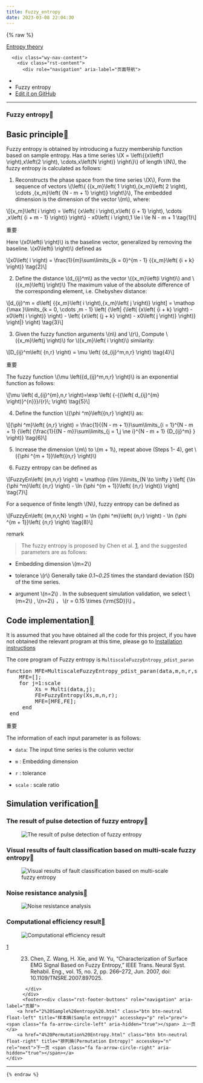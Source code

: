 ```yaml
---
title: Fuzzy_entropy
date: 2023-03-08 22:04:30
---
```


{% raw %}


<section data-toggle="wy-nav-shift" class="wy-nav-content-wrap"><nav class="wy-nav-top" aria-label="移动版导航菜单" >
          <i data-toggle="wy-nav-top" class="fa fa-bars"></i>
          <a href="../../index.html">Entropy theory</a>
      </nav>

      <div class="wy-nav-content">
        <div class="rst-content">
          <div role="navigation" aria-label="页面导航">
  <ul class="wy-breadcrumbs">
      <li><a href="../../index.html" class="icon icon-home"></a></li>
      <li class="breadcrumb-item active">Fuzzy entropy</li>
<li class="wy-breadcrumbs-aside">
   <a href="https://github.com/609520262/Deploy-static-content-to-Pages/tree/main/docs/index.rst" class="fa fa-github">Edit it on GitHub</a>
</li>

  </ul>
  <hr/>
</div>
          <div role="main" class="document" itemscope="itemscope" itemtype="http://schema.org/Article">
           <div itemprop="articleBody">
             
  <section id="fuzzy-entropy">
<h1>Fuzzy entropy<a class="headerlink" href="#fuzzy-entropy" title="此标题的永久链接"></a></h1>
<section id="id1">
<h2>Basic principle<a class="headerlink" href="#id1" title="此标题的永久链接"></a></h2>
<p>Fuzzy entropy is obtained by introducing a fuzzy membership function based on sample entropy. Has a time series <span class="math notranslate nohighlight">\(X = \left\{{x\left(1 \right),x\left(2 \right), \cdots,x\left(N \right)} \right\}\)</span> of length <span class="math notranslate nohighlight">\(N\)</span>, the fuzzy entropy is calculated as follows:</p>
<ol class="arabic simple">
<li><p>Reconstructs the phase space from the time series <span class="math notranslate nohighlight">\(X\)</span>, Form the sequence of vectors <span class="math notranslate nohighlight">\(\left\{ {{x_m}\left( 1 \right),{x_m}\left( 2 \right), \cdots ,{x_m}\left( {N - m + 1} \right)} \right\}\)</span>, The embedded dimension is the dimension of the vector <span class="math notranslate nohighlight">\(m\)</span>, where:</p></li>
</ol>
<div class="math notranslate nohighlight">
\[{x_m}\left( i \right) = \left\{ {x\left( i \right),x\left( {i + 1} \right), \cdots ,x\left( {i + m - 1} \right)} \right\} - x0\left( i \right),1 \le i \le N - m + 1 \tag{1}\]</div>
<div class="admonition important">
<p class="admonition-title">重要</p>
<p>Here <span class="math notranslate nohighlight">\(x0\left(i \right)\)</span> is the baseline vector, generalized by removing the baseline. <span class="math notranslate nohighlight">\(x0\left(i \right)\)</span> defined as</p>
</div>
<div class="math notranslate nohighlight">
\[x0\left( i \right) = \frac{1}{m}\sum\limits_{k = 0}^{m - 1} {{x_m}\left( {i + k} \right)} \tag{2}\]</div>
<ol class="arabic simple" start="2">
<li><p>Define the distance <span class="math notranslate nohighlight">\(d_{ij}^m\)</span> as the vector <span class="math notranslate nohighlight">\({x_m}\left(i \right)\)</span> and <span class="math notranslate nohighlight">\({x_m}\left(j \right)\)</span> The maximum value of the absolute difference of the corresponding element, i.e. Chebyshev distance:</p></li>
</ol>
<div class="math notranslate nohighlight">
\[d_{ij}^m = d\left[ {{x_m}\left( i \right),{x_m}\left( j \right)} \right] = \mathop {\max }\limits_{k = 0, \cdots ,m - 1} \left( {\left| {\left( {x\left( {i + k} \right) - x0\left( i \right)} \right) - \left( {x\left( {j + k} \right) - x0\left( j \right)} \right)} \right|} \right) \tag{3}\]</div>
<ol class="arabic simple" start="3">
<li><p>Given the fuzzy function arguments <span class="math notranslate nohighlight">\(n\)</span> and <span class="math notranslate nohighlight">\(r\)</span>, Compute <span class="math notranslate nohighlight">\({x_m}\left(j \right)\)</span> for <span class="math notranslate nohighlight">\({x_m}\left( i \right)\)</span> similarity:</p></li>
</ol>
<div class="math notranslate nohighlight">
\[D_{ij}^m\left( {n,r} \right) = \mu \left( {d_{ij}^m,n,r} \right) \tag{4}\]</div>
<div class="admonition important">
<p class="admonition-title">重要</p>
<p>The fuzzy function <span class="math notranslate nohighlight">\(\mu \left({d_{ij}^m,n,r} \right)\)</span> is an exponential function as follows:</p>
</div>
<div class="math notranslate nohighlight">
\[\mu \left( d_{ij}^{m},n,r \right)=\exp \left( {-{{\left( d_{ij}^{m} \right)}^{n}}}/{r}\; \right) \tag{5}\]</div>
<ol class="arabic simple" start="4">
<li><p>Define the function <span class="math notranslate nohighlight">\({\phi ^m}\left({n,r} \right)\)</span> as:</p></li>
</ol>
<div class="math notranslate nohighlight">
\[{\phi ^m}\left( {n,r} \right) = \frac{1}{{N - m + 1}}\sum\limits_{i = 1}^{N - m + 1} {\left( {\frac{1}{{N - m}}\sum\limits_{j = 1,j \ne i}^{N - m + 1} {D_{ij}^m} } \right)}  \tag{6}\]</div>
<ol class="arabic simple" start="5">
<li><p>Increase the dimension <span class="math notranslate nohighlight">\(m\)</span> to <span class="math notranslate nohighlight">\(m + 1\)</span>, repeat above (Steps 1- 4), get <span class="math notranslate nohighlight">\({\phi ^{m + 1}}\left({n,r} \right)\)</span></p></li>
<li><p>Fuzzy entropy can be defined as</p></li>
</ol>
<div class="math notranslate nohighlight">
\[FuzzyEn\left( {m,n,r} \right) = \mathop {\lim }\limits_{N \to \infty } \left[ {\ln {\phi ^m}\left( {n,r} \right) - \ln {\phi ^{m + 1}}\left( {n,r} \right)} \right] \tag{7}\]</div>
<p>For a sequence of finite length <span class="math notranslate nohighlight">\(N\)</span>, fuzzy entropy can be defined as</p>
<div class="math notranslate nohighlight">
\[FuzzyEn\left( {m,n,r,N} \right) = \ln {\phi ^m}\left( {n,r} \right) - \ln {\phi ^{m + 1}}\left( {n,r} \right) \tag{8}\]</div>
<div class="admonition note">
<p class="admonition-title">remark</p>
<blockquote>
<div><p>The fuzzy entropy is proposed by Chen et al. <a class="footnote-reference brackets" href="#id9" id="id2">1</a>, and the suggested parameters are as follows:</p>
</div></blockquote>
<ul class="simple">
<li><p>Embedding dimension  <span class="math notranslate nohighlight">\(m=2\)</span></p></li>
<li><p>tolerance  <span class="math notranslate nohighlight">\(r\)</span>   Generally take <cite>0.1~0.25</cite> times the standard deviation (SD) of the time series.</p></li>
<li><p>argument <span class="math notranslate nohighlight">\(n=2\)</span>  . In the subsequent simulation validation, we select <span class="math notranslate nohighlight">\(m=2\)</span> ,  <span class="math notranslate nohighlight">\(n=2\)</span> ，  <span class="math notranslate nohighlight">\(r = 0.15 \times {\rm{SD}}\)</span> 。</p></li>
</ul>
</div>
</section>
<section id="id3">
<h2>Code implementation<a class="headerlink" href="#id3" title="此标题的永久链接"></a></h2>
<p>It is assumed that you have obtained all the code for this project, if you have not obtained the relevant program at this time, please go to <a class="reference internal" href="../install.html"><span class="doc">Installation instructions</span></a></p>
<p>The core program of Fuzzy entropy is  <code class="docutils literal notranslate"><span class="pre">MultiscaleFuzzyEntropy_pdist_paran</span></code></p>
<div class="highlight-c++ notranslate"><div class="highlight"><pre><span></span><span class="n">function</span><span class="w"> </span><span class="n">MFE</span><span class="o">=</span><span class="n">MultiscaleFuzzyEntropy_pdist_paran</span><span class="p">(</span><span class="n">data</span><span class="p">,</span><span class="n">m</span><span class="p">,</span><span class="n">n</span><span class="p">,</span><span class="n">r</span><span class="p">,</span><span class="n">scale</span><span class="p">)</span><span class="w"></span>
<span class="w">    </span><span class="n">MFE</span><span class="o">=</span><span class="p">[];</span><span class="w"></span>
<span class="w">    </span><span class="k">for</span><span class="w"> </span><span class="n">j</span><span class="o">=</span><span class="mi">1</span><span class="o">:</span><span class="n">scale</span><span class="w"></span>
<span class="w">         </span><span class="n">Xs</span><span class="w"> </span><span class="o">=</span><span class="w"> </span><span class="n">Multi</span><span class="p">(</span><span class="n">data</span><span class="p">,</span><span class="n">j</span><span class="p">);</span><span class="w"></span>
<span class="w">         </span><span class="n">FE</span><span class="o">=</span><span class="n">FuzzyEntropy</span><span class="p">(</span><span class="n">Xs</span><span class="p">,</span><span class="n">m</span><span class="p">,</span><span class="n">n</span><span class="p">,</span><span class="n">r</span><span class="p">);</span><span class="w"></span>
<span class="w">         </span><span class="n">MFE</span><span class="o">=</span><span class="p">[</span><span class="n">MFE</span><span class="p">,</span><span class="n">FE</span><span class="p">];</span><span class="w"></span>
<span class="w">     </span><span class="n">end</span><span class="w"></span>
<span class="w"> </span><span class="n">end</span><span class="w"></span>
</pre></div>
</div>
<div class="admonition important">
<p class="admonition-title">重要</p>
<p>The information of each input parameter is as follows:</p>
<ul class="simple">
<li><p><code class="docutils literal notranslate"><span class="pre">data</span></code>: The input time series is the column vector</p></li>
<li><p><code class="docutils literal notranslate"><span class="pre">m</span></code> : Embedding dimension</p></li>
<li><p><code class="docutils literal notranslate"><span class="pre">r</span></code> : tolerance</p></li>
<li><p><code class="docutils literal notranslate"><span class="pre">scale</span></code> : scale ratio</p></li>
</ul>
</div>
</section>
<section id="id4">
<h2>Simulation verification<a class="headerlink" href="#id4" title="此标题的永久链接"></a></h2>
<section id="id5">
<h3>The result of pulse detection of fuzzy entropy<a class="headerlink" href="#id5" title="此标题的永久链接"></a></h3>
<figure class="align-center">
<img alt="The result of pulse detection of fuzzy entropy" src="/assets/Downloads/单尺度脉冲检测结果/FE.emf.svg" />
</figure>
</section>
<section id="id6">
<h3>Visual results of fault classification based on multi-scale fuzzy entropy<a class="headerlink" href="#id6" title="此标题的永久链接"></a></h3>
<figure class="align-center">
<img alt="Visual results of fault classification based on multi-scale fuzzy entropy" src="/assets/Downloads/多尺度可视化结果/MultiFuzzEn.emf.svg" />
</figure>
</section>
<section id="id7">
<h3>Noise resistance analysis<a class="headerlink" href="#id7" title="此标题的永久链接"></a></h3>
<figure class="align-center">
<img alt="Noise resistance analysis" src="/assets/Downloads/抗噪性结果/FE.emf.svg" />
</figure>
</section>
<section id="id8">
<h3>Computational efficiency result<a class="headerlink" href="#id8" title="此标题的永久链接"></a></h3>
<figure class="align-center">
<img alt="Computational efficiency result" src="/assets/Downloads/计算效率结果/FE.emf.svg" />
</figure>
<dl class="footnote brackets">
<dt class="label" id="id9"><span class="brackets"><a class="fn-backref" href="#id2">1</a></span></dt>
<dd><ol class="upperalpha simple" start="23">
<li><p>Chen, Z. Wang, H. Xie, and W. Yu, “Characterization of Surface EMG Signal Based on Fuzzy Entropy,” IEEE Trans. Neural Syst. Rehabil. Eng., vol. 15, no. 2, pp. 266–272, Jun. 2007, doi: 10.1109/TNSRE.2007.897025.</p></li>
</ol>
</dd>
</dl>
</section>
</section>
</section>


           </div>
          </div>
          <footer><div class="rst-footer-buttons" role="navigation" aria-label="页脚">
        <a href="2%20Sample%20entropy%20.html" class="btn btn-neutral float-left" title="样本熵(Sample entropy)" accesskey="p" rel="prev"><span class="fa fa-arrow-circle-left" aria-hidden="true"></span> 上一页</a>
        <a href="4%20Permutation%20Entropy.html" class="btn btn-neutral float-right" title="排列熵(Permutation Entropy)" accesskey="n" rel="next">下一页 <span class="fa fa-arrow-circle-right" aria-hidden="true"></span></a>
    </div>

  <hr/>

  
   

</footer>
        </div>
      </div>
    </section>
    
	
	
	{% endraw %}
